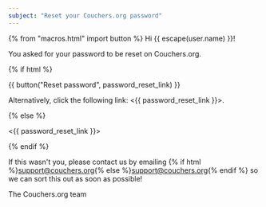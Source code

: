 ```yaml
---
subject: "Reset your Couchers.org password"
---
```


{% from "macros.html" import button %}
Hi {{ escape(user.name) }}!

You asked for your password to be reset on Couchers.org.

{% if html %}

{{ button("Reset password", password_reset_link) }}

Alternatively, click the following link: <{{ password_reset_link }}>.

{% else %}

<{{ password_reset_link }}>

{% endif %}


If this wasn't you, please contact us by emailing {% if html %}<a href="mailto:support@couchers.org">support@couchers.org</a>{% else %}<support@couchers.org>{% endif %} so we can sort this out as soon as possible!

The Couchers.org team
